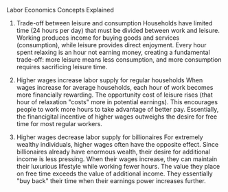 Labor Economics Concepts Explained

1. Trade-off between leisure and consumption
Households have limited time (24 hours per day) that must be divided between work and leisure. Working produces income for buying goods and services (consumption), while leisure provides direct enjoyment. Every hour spent relaxing is an hour not earning money, creating a fundamental trade-off: more leisure means less consumption, and more consumption requires sacrificing leisure time.

2. Higher wages increase labor supply for regular households
When wages increase for average households, each hour of work becomes more financially rewarding. The opportunity cost of leisure rises (that hour of relaxation "costs" more in potential earnings). This encourages people to work more hours to take advantage of better pay. Essentially, the financigital incentive of higher wages outweighs the desire for free time for most regular workers.

3. Higher wages decrease labor supply for billionaires
For extremely wealthy individuals, higher wages often have the opposite effect. Since billionaires already have enormous wealth, their desire for additional income is less pressing. When their wages increase, they can maintain their luxurious lifestyle while working fewer hours. The value they place on free time exceeds the value of additional income. They essentially "buy back" their time when their earnings power increases further.


